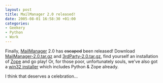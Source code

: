 ```yaml
---
layout: post
title: MailManager 2.0 released!
date: 2005-08-01 16:58:30 +01:00
categories:
- Geekery
- Python
- Work
---
```

Finally, <a href="http://sourceforge.net/projects/mailmanager/" title="MailManager Sourceforge page">MailManager</a> 2.0 has <del>escaped</del> been released!  Download <a href="http://prdownloads.sourceforge.net/mailmanager/MailManager-2.0.tar.gz?download" title="MailManager 2.0 source tarball">MailManager-2.0.tar.gz</a> and <a href="http://prdownloads.sourceforge.net/mailmanager/3rdParty-2.0.tar.gz?download" title="3rd party products required by MailManager">3rdParty-2.0.tar.gz</a>, find yourself an installation of <a href="http://www.zope.org/" title="Zope Web Framework">Zope</a> and go play!  Or, for those poor, unfortunately souls, we've also got a <a href="http://prdownloads.sourceforge.net/mailmanager/mailmanager-2.0.exe?download" title="MailManager win32 installer bundle">win32 installer</a> which includes Python &amp; Zope already.

I think that deserves a celebration...
